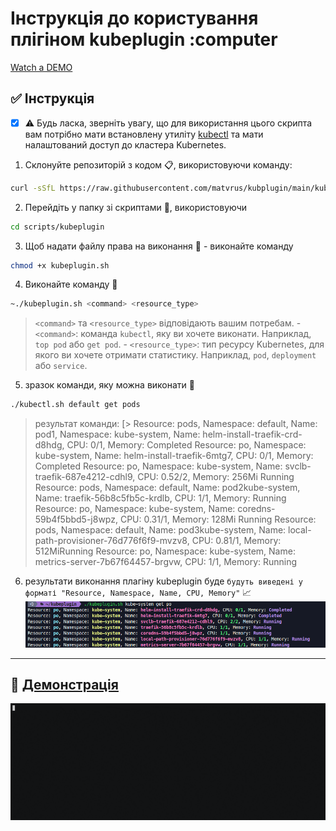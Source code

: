 # Інструкція до користування плігіном kubeplugin :computer

[Watch a DEMO](#demo)

## **✅ Інструкція**

- [x]    :warning: Будь ласка, зверніть увагу, що для використання цього скрипта вам потрібно мати встановлену утиліту [kubectl](https://kubernetes.io/docs/tasks/tools/)  та мати налаштований доступ до кластера Kubernetes.

1. Склонуйте репозиторій з кодом :clipboard:, використовуючи команду:

```sh
curl -sSfL https://raw.githubusercontent.com/matvrus/kubplugin/main/kubeplugin.sh | bash
```

2. Перейдіть у папку зі скриптами :file_folder:, використовуючи  

```sh
cd scripts/kubeplugin
```

3. Щоб надати файлу права на виконання :key: - виконайте команду

```sh
chmod +x kubeplugin.sh
```

4. Виконайте команду :rocket:

```sh
~./kubeplugin.sh <command> <resource_type>
```

> `<command>` та `<resource_type>` відповідають вашим потребам. -   `<command>`: команда `kubectl`, яку ви хочете виконати. Наприклад, `top pod` або `get pod`.
    -   `<resource_type>`: тип ресурсу Kubernetes, для якого ви хочете отримати статистику. Наприклад, `pod`, `deployment` або `service`.

5. зразок команди, яку можна виконати :memo:

```sh
./kubectl.sh default get pods
```

> результат команди:
[> Resource: pods, Namespace: default, Name: pod1, Namespace: kube-system, Name: helm-install-traefik-crd-d8hdg, CPU: 0/1, Memory: Completed
Resource: po, Namespace: kube-system, Name: helm-install-traefik-6mtg7, CPU: 0/1, Memory: Completed
Resource: po, Namespace: kube-system, Name: svclb-traefik-687e4212-cdhl9, CPU: 0.52/2, Memory: 256Mi
> Running
Resource: pods, Namespace: default, Name: pod2kube-system, Name: traefik-56b8c5fb5c-krdlb, CPU: 1/1, Memory: Running
Resource: po, Namespace: kube-system, Name: coredns-59b4f5bbd5-j8wpz, CPU: 0.31/1, Memory: 128Mi
> Running
Resource: pods, Namespace: default, Name: pod3kube-system, Name: local-path-provisioner-76d776f6f9-mvzv8, CPU: 0.81/1, Memory: 512MiRunning
Resource: po, Namespace: kube-system, Name: metrics-server-7b67f64457-brgvw, CPU: 1/1, Memory: Running

6. результати виконання плагіну kubeplugin буде `будуть виведені у форматі "Resource, Namespace, Name, CPU, Memory"` :chart_with_upwards_trend:
![Image](demo/demo.png)

----------------------------------------------------------------------
<h4 id="demo">

## 🎥 [Демонстрація](#демонстрація)

![Image](gif/demo.gif)
